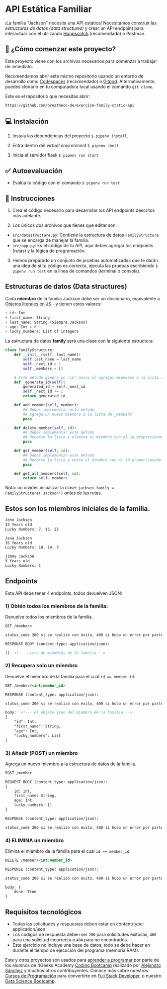 <!--hide-->
# API Estática Familiar
<!--endhide-->

¡La familia "Jackson" necesita una API estática! Necesitamos construir las *estructuras de datos (data structures)* y crear un API endpoint para interactuar con él utilizando [Hoppscotch](https://hoppscotch.io/) (recomendado) o Postman.

## 🌱 ¿Cómo comenzar este proyecto?

Este proyecto viene con los archivos necesarios para comenzar a trabajar de inmediato.

Recomendamos abrir este mismo repositorio usando un entorno de desarrollo como [Codespaces](https://4geeks.com/es/lesson/tutorial-de-github-codespaces) (recomendado) o [Gitpod](https://4geeks.com/es/lesson/como-utilizar-gitpod). Alternativamente, puedes clonarlo en tu computadora local usando el comando `git clone`.

Este es el repositorio que necesitas abrir:

```txt
https://github.com/breatheco-de/exercise-family-static-api
```

## 💻 Instalación

1. Instala las dependencias del proyecto `$ pipenv install`.

2. Entra dentro del *virtual environment* `$ pipenv shell`

3. Inicia el servidor flask `$ pipenv run start`

## ✅ Autoevaluación

+ Evalúa tu código con el comando `$ pipenv run test`

## 📝 Instrucciones

1. Crea el código necesario para desarrollar los API endpoints descritos más adelante.

2. Los únicos dos archivos que tienes que editar son:

- `src/datastructure.py`: Contiene la estructura de datos `FamilyStructure` que se encarga de manejar la familia.
- `src/app.py`: Es el código de tu API, aquí debes agregar los endpoints (rutas) y la lógica de programación.

3. Hemos preparado un conjunto de pruebas automatizadas que te darán una idea de si tu código es correcto, ejecuta las pruebas escribiendo `$ pipenv run test` en la línea de comandos (terminal o consola).

## Estructuras de datos (Data structures)

Cada **miembro** de la familia Jackson debe ser un diccionario, equivalente a [Objetos literales en JS](https://developer.mozilla.org/en-US/docs/Web/JavaScript/Guide/Working_with_Objects) - y tienen estos valores:

```python
+ id: Int
+ first_name: String
+ last_name: String (Siempre Jackson)
+ age: Int > 0
+ lucky_numbers: List of integers
```

La estructura de datos **family** será una clase con la siguiente estructura:

```python
class FamilyStructure:
    def __init__(self, last_name):
        self.last_name = last_name
        self._next_id = 1
        self._members = []

    # Este método genera un 'id' único al agregar miembros a la lista (no debes modificar esta función)
    def _generate_id(self):
        generated_id = self._next_id
        self._next_id += 1
        return generated_id

    def add_member(self, member):
        ## Debes implementar este método
        ## Agrega un nuevo miembro a la lista de _members
        pass

    def delete_member(self, id):
        ## Debes implementar este método
        ## Recorre la lista y elimina el miembro con el id proporcionado
        pass

    def get_member(self, id):
        ## Debes implementar este método
        ## Recorre la lista y obtén el miembro con el id proporcionado
        pass

    def get_all_members(self, id):
        return self._members
```

Nota: no olvides inicializar la clase: `jackson_family = FamilyStructure('Jackson')` *antes* de las rutas.

## Estos son los miembros iniciales de la familia.

```md
John Jackson
33 Years old
Lucky Numbers: 7, 13, 22

Jane Jackson
35 Years old
Lucky Numbers: 10, 14, 3

Jimmy Jackson
5 Years old
Lucky Numbers: 1
```

## Endpoints

Esta API debe tener 4 endpoints, todos devuelven JSON:

### 1) Obtén todos los miembros de la familia:

Devuelve todos los miembros de la familia.

```md
GET /members

status_code 200 si se realizó con éxito, 400 si hubo un error por parte del cliente, 500 si el servidor encuentra un error

RESPONSE BODY (content-type: application/json):

[]  <!--- Lista de miembros de la familia -->
```

### 2) Recupera solo un miembro

Devuelve el miembro de la familia para el cual `id == member_id`.

```md
GET /member/<int:member_id>

RESPONSE (content_type: application/json):

status_code 200 si se realizó con éxito, 400 si hubo un error por parte del cliente, 500 si el servidor encuentra un error

body:  <!--- el objeto json del miembro de la familia --> 
{
    "id": Int,
    "first_name": String,
    "age": Int,
    "lucky_numbers": List
}
```

### 3) Añadir (POST) un miembro

Agrega un nuevo miembro a la estructura de datos de la familia.

```md
POST /member

REQUEST BODY (content_type: application/json):
{
    id: Int,
    first_name: String,
    age: Int,
    lucky_numbers: []
}

RESPONSE (content_type: application/json):

status_code 200 si se realizó con éxito, 400 si hubo un error por parte del cliente, 500 si el servidor encuentra un error
```


### 4) ELIMINA un miembro

Elimina el miembro de la familia para el cual `id == member_id`.

```md
DELETE /member/<int:member_id>

RESPONSE (content_type: application/json):

status_code 200 si se realizó con éxito, 400 si hubo un error por parte del cliente, 500 si el servidor encuentra un error

body: {
    done: True
}
```

## Requisitos tecnológicos

- Todas las solicitudes y respuestas deben estar en content/type: application/json
- Los códigos de respuesta deben ser `200` para solicitudes exitosas, `400` para una solicitud incorrecta o `404` para no encontrados.
- Este ejercicio no incluye una base de datos, todo se debe hacer en durante el tiempo de ejecución del programa (memoria RAM).

Este y otros proyectos son usados para [aprender a programar](https://4geeksacademy.com/es/aprender-a-programar/aprender-a-programar-desde-cero) por parte de los alumnos de 4Geeks Academy [Coding Bootcamp](https://4geeksacademy.com/us/coding-bootcamp) realizado por [Alejandro Sánchez](https://twitter.com/alesanchezr) y muchos otros contribuyentes. Conoce más sobre nuestros [Cursos de Programación](https://4geeksacademy.com/es/curso-de-programacion-desde-cero?lang=es) para convertirte en [Full Stack Developer](https://4geeksacademy.com/es/coding-bootcamps/desarrollador-full-stack/?lang=es), o nuestro [Data Science Bootcamp](https://4geeksacademy.com/es/coding-bootcamps/curso-datascience-machine-learning).
